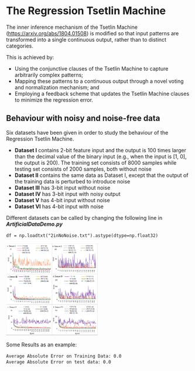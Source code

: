 # The Regression Tsetlin Machine

The inner inference mechanism of the Tsetlin Machine (https://arxiv.org/abs/1804.01508) is modified so that input patterns are transformed into a single continuous output, rather than to distinct categories.

This is achieved by: 

* Using the conjunctive clauses of the Tsetlin Machine to capture arbitrarily complex patterns;
* Mapping these patterns to a continuous output through a novel voting and normalization mechanism; and 
* Employing a feedback scheme that updates the Tsetlin Machine clauses to minimize the regression error. 

## Behaviour with noisy and noise-free data

Six datasets have been given in order to study the behaviour of the Regression Tsetlin Machine.

* **Dataset I** contains  2-bit  feature  input  and  the  output  is  100  times  larger  than  the  decimal value of the binary input (e.g., when the input is [1, 0], the output is 200). The training set consists of 8000 samples while testing set consists of 2000 samples, both without noise
* **Dataset II** contains the same data as Dataset I, except that the output of the training data is perturbed to introduce noise
* **Dataset III** has 3-bit input without noise 
* **Dataset IV** has 3-bit input with noisy output
* **Dataset V** has 4-bit input without noise
* **Dataset VI** has 4-bit input with noise

Different datasets can be called by changing the following line in **_ArtificialDataDemo.py_**
```
df = np.loadtxt("2inNoNoise.txt").astype(dtype=np.float32)
```
<img src="https://github.com/cair/regression-tsetlin-machine/blob/master/Training.PNG" width="250" height="250">


Some Results as an example:
```
Average Absolute Error on Training Data: 0.0
Average Absolute Error on test data: 0.0
```
